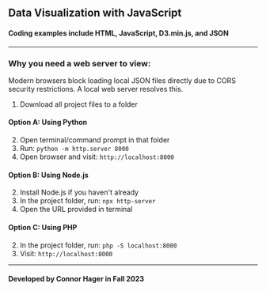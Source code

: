 ## Data Visualization with JavaScript
#### Coding examples include HTML, JavaScript, D3.min.js, and JSON
---
### Why you need a web server to view: 
Modern browsers block loading local JSON files directly due to CORS security restrictions. A local web server resolves this.

1. Download all project files to a folder

#### Option A: Using Python
2. Open terminal/command prompt in that folder
3. Run: `python -m http.server 8000`
4. Open browser and visit: `http://localhost:8000`

#### Option B: Using Node.js
2. Install Node.js if you haven't already
3. In the project folder, run: `npx http-server`
4. Open the URL provided in terminal

#### Option C: Using PHP
2. In the project folder, run: `php -S localhost:8000`
3. Visit: `http://localhost:8000`
---
#### Developed by Connor Hager in Fall 2023